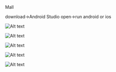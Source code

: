 
Mall

download->Android Studio open->run android or ios

![Alt text](1.jpg)

![Alt text](2.jpg)

![Alt text](3.jpg)

![Alt text](4.jpg)

![Alt text](5.jpg)
